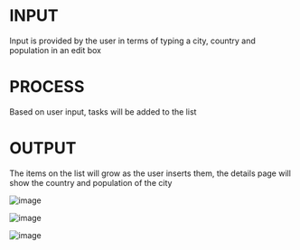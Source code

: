 # INPUT
  Input is provided by the user in terms of typing a city, country and population in an edit box
# PROCESS
  Based on user input, tasks will be added to the list

# OUTPUT
  The items on the list will grow as the user inserts them, the details page will show the country and population of the city
  
![image](screen1.png)


![image](screen2.png)


![image](screen3.png)
